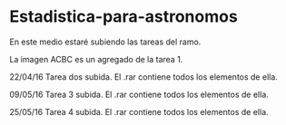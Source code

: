 # Estadistica-para-astronomos
En este medio estaré subiendo las tareas del ramo.

La imagen ACBC es un agregado de la tarea 1.

22/04/16 Tarea dos subida. El .rar contiene todos los elementos de ella.

09/05/16 Tarea 3 subida. El .rar contiene todos los elementos de ella.

25/05/16 Tarea 4 subida. El .rar contiene todos los elementos de ella.
